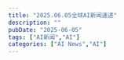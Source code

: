 ```yaml
---
title: "2025.06.05全球AI新闻速递"
description: ""
pubDate: "2025-06-05"
tags: ["AI新闻","AI"]
categories: ["AI News","AI"]
---
```


